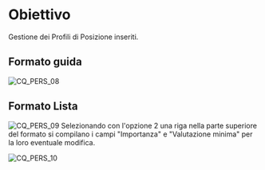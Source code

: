 # Obiettivo
Gestione dei Profili di Posizione inseriti.

## Formato guida
![CQ_PERS_08](http://localhost:3000/immagini/MBDOC_OGG-P_CQGP11/CQ_PERS_08.png)
## Formato Lista
![CQ_PERS_09](http://localhost:3000/immagini/MBDOC_OGG-P_CQGP11/CQ_PERS_09.png)
Selezionando con l'opzione 2 una riga nella parte superiore del formato si compilano i campi "Importanza" e "Valutazione minima" per la loro eventuale modifica.

![CQ_PERS_10](http://localhost:3000/immagini/MBDOC_OGG-P_CQGP11/CQ_PERS_10.png)